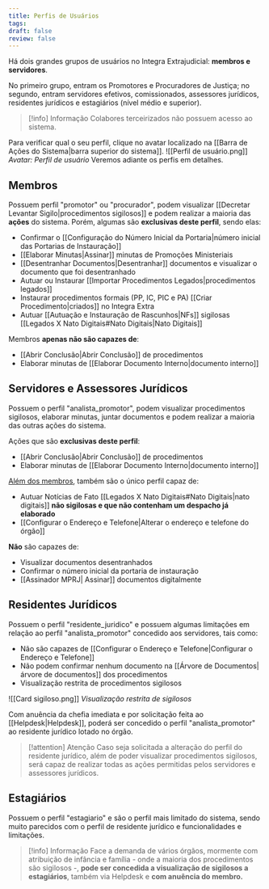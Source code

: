 ```yaml
---
title: Perfis de Usuários
tags: 
draft: false
review: false
---
```

Há dois grandes grupos de usuários no Integra Extrajudicial: **membros e servidores**.

No primeiro grupo, entram os Promotores e Procuradores de Justiça; no segundo, entram servidores efetivos, comissionados, assessores jurídicos, residentes jurídicos e estagiários (nível médio e superior).

> [!info] Informação
> Colabores terceirizados não possuem acesso ao sistema.

Para verificar qual o seu perfil, clique no avatar localizado na [[Barra de Ações do Sistema|barra superior do sistema]].
![[Perfil de usuário.png]] *Avatar: Perfil de usuário*
Veremos adiante os perfis em detalhes.
## Membros

Possuem perfil  "promotor" ou "procurador", podem visualizar [[Decretar Levantar Sigilo|procedimentos sigilosos]] e podem realizar a maioria das **ações** do sistema. Porém, algumas são **exclusivas deste perfil**, sendo elas:
- Confirmar o [[Configuração do Número Inicial da Portaria|número inicial das Portarias de Instauração]]
- [[Elaborar Minutas|Assinar]] minutas de Promoções Ministeriais
- [[Desentranhar Documentos|Desentranhar]] documentos e visualizar o documento que foi desentranhado
- Autuar ou Instaurar [[Importar Procedimentos Legados|procedimentos legados]]
- Instaurar procedimentos formais (PP, IC, PIC e PA) [[Criar Procedimento|criados]] no Integra Extra
- Autuar [[Autuação e Instauração de Rascunhos|NFs]] sigilosas [[Legados X Nato Digitais#Nato Digitais|Nato Digitais]]

Membros **apenas não são capazes de**:
- [[Abrir Conclusão|Abrir Conclusão]] de procedimentos
- Elaborar minutas de [[Elaborar Documento Interno|documento interno]]
## Servidores e Assessores Jurídicos

Possuem o perfil "analista_promotor", podem visualizar procedimentos sigilosos, elaborar minutas, juntar documentos e podem realizar a maioria das outras ações do sistema. 

Ações que são **exclusivas deste perfil**:
- [[Abrir Conclusão|Abrir Conclusão]] de procedimentos
- Elaborar minutas de [[Elaborar Documento Interno|documento interno]]

<u>Além dos membros</u>, também são o único perfil capaz de:
- Autuar Notícias de Fato [[Legados X Nato Digitais#Nato Digitais|nato digitais]] **não sigilosas e que não contenham um despacho já elaborado**
- [[Configurar o Endereço e Telefone|Alterar o endereço e telefone do órgão]]

**Não** são capazes de:
- Visualizar documentos desentranhados
- Confirmar o número inicial da portaria de instauração
- [[Assinador MPRJ| Assinar]] documentos digitalmente

## Residentes Jurídicos

Possuem o perfil "residente_juridico" e possuem algumas limitações em relação ao perfil "analista_promotor" concedido aos servidores, tais como:
- Não são capazes de [[Configurar o Endereço e Telefone|Configurar o Endereço e Telefone]]
- Não podem confirmar nenhum documento na [[Árvore de Documentos|árvore de documentos]] dos procedimentos
- Visualização restrita de procedimentos sigilosos

![[Card sigiloso.png]] *Visualização restrita de sigilosos*

Com anuência da chefia imediata e por solicitação feita ao [[Helpdesk|Helpdesk]], poderá ser concedido o perfil "analista_promotor" ao residente jurídico lotado no órgão.

>[!attention] Atenção
>Caso seja solicitada a alteração do perfil do residente jurídico, além de poder visualizar procedimentos sigilosos, será capaz de realizar todas as ações permitidas pelos servidores e assessores jurídicos.
## Estagiários

Possuem o perfil "estagiario" e são o perfil mais limitado do sistema, sendo muito parecidos com o perfil de residente jurídico e funcionalidades e limitações.

> [!info] Informação
> Face a demanda de vários órgãos, mormente com atribuição de infância e família - onde a maioria dos procedimentos são sigilosos -, **pode ser concedida a visualização de sigilosos a estagiários**, também via Helpdesk e **com anuência do membro.**
